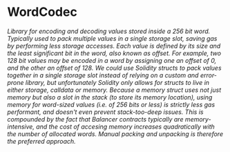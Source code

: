 # WordCodec







*Library for encoding and decoding values stored inside a 256 bit word. Typically used to pack multiple values in a single storage slot, saving gas by performing less storage accesses. Each value is defined by its size and the least significant bit in the word, also known as offset. For example, two 128 bit values may be encoded in a word by assigning one an offset of 0, and the other an offset of 128. We could use Solidity structs to pack values together in a single storage slot instead of relying on a custom and error-prone library, but unfortunately Solidity only allows for structs to live in either storage, calldata or memory. Because a memory struct uses not just memory but also a slot in the stack (to store its memory location), using memory for word-sized values (i.e. of 256 bits or less) is strictly less gas performant, and doesn&#39;t even prevent stack-too-deep issues. This is compounded by the fact that Balancer contracts typically are memory-intensive, and the cost of accesing memory increases quadratically with the number of allocated words. Manual packing and unpacking is therefore the preferred approach.*



